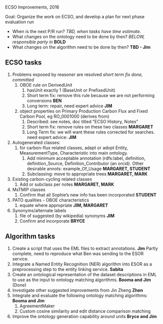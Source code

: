 


ECSO Improvements, 2016

Goal:  Organize the work on ECSO, and develop a plan for next phase
   evaluation run 
 - When is the next P/R run?  *TBD, when tasks have time estimate*.
 - What changes on the ontology need to be done by then? *BELOW, responsible party in*  **BOLD** 
 - What changes on the algorithm need to be done by then? **TBD - **Jim****

ECSO tasks
--------------

1. Problems exposed by reasoner are resolved *short term fix done, committed*
	1. OBOE rule on DerivedUnit 
		1. hasUnit exactly 1 (BaseUnit or PrefixedUnit) 
		2.	Short term fix: remove this rule because we are not performing conversions **BEN**
		3. Long term: repair, need expert advice **JIM**
	2. object properties on Primary Production Carbon Flux and Fixed Carbon Pool, eg RO_0001000 (derives from) 
		1. Described: see notes, doc titled “ECSO History, Notes”
		2. Short term fix: remove rules on these two classes **MARGARET**
		3. Long Term fix: we will want these rules corrected for searches. need expert advice: **JIM**
2. Autogenerated classes: 
	1. for carbon-flux related classes, adapt or adopt Entity, MeasurementType, Characteristic into main ontology. 
		1. Add minimum acceptable annotation (rdfs:label, definition, definition_Source, Definition_Contributor (an orcid). Other desirable annots: example_Of_Usage **MARGARET, STUDENT**
		2. Subclassing: move to appropriate trees **MARGARET, MARK**
3. Existing carbon-cycling related classes
	1. Add or subclass per notes **MARGARET, MARK**
4. MsTMIP classes
	1. Confirm that all Sophie’s new info has been incorporated **STUDENT**
5. PATO qualities - OBOE characteristics
	1. equate where appropriate **JIM, MARGARET**
6. Synonyms/alternate labels
	1. file of suggested (by wikipedia) synonyms **JIM**
	2. Confirm and incorporate **BRYCE**
	




Algorithm tasks
---------------
1. Create a script that uses the EML files to extract annotations. **Jim** Partly complete, need to reproduce what Ben was sending to the ESOR service.
2. Integrate a Named Entity Recognition (NER) algorithm into ESOR as a preprocessing step to the entity linking service. **Sabita**
3. Create an ontological representation of the dataset descriptions in EML to use as the input to ontology matching algorithms. **Booma and Jim** (Done)
4. Investigate other suggested improvements from Jin Zheng **Zhen**
5. Integrate and evaluate the following ontology matching algorithms: **Booma and Jim**
	1. AgreementMaker
	2. Custom cosine similarity and edit distance comparison matching
6. Improve the ontology generation capability around units **Bryce and Jim**

